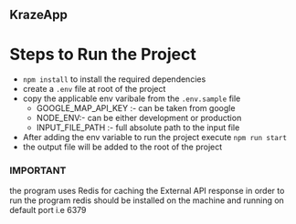 ## KrazeApp 

# Steps to Run the Project

- `npm install` to install the required dependencies
- create a `.env` file at root of the project 
- copy the applicable env varibale from the `.env.sample` file
  - GOOGLE_MAP_API_KEY :- can be taken from google
  - NODE_ENV:- can be either development or production
  - INPUT_FILE_PATH :- full absolute path to the input file
- After adding the env variable to run the project execute `npm run start`
- the output file will be added to the root of the project


### IMPORTANT

the program uses Redis for caching the External API response
in order to run the program redis should be installed on the machine and running on default port i.e 6379